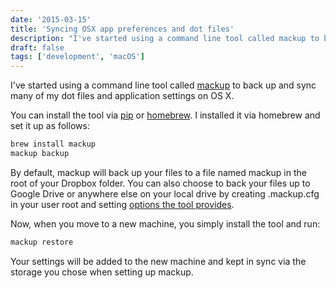 ```yaml
---
date: '2015-03-15'
title: 'Syncing OSX app preferences and dot files'
description: "I've started using a command line tool called mackup to back up and sync many of my dot files and application settings on OS X."
draft: false
tags: ['development', 'macOS']
---
```


I've started using a command line tool called [mackup](https://github.com/lra/mackup) to back up and sync many of my dot files and application settings on OS X.<!-- excerpt -->

You can install the tool via [pip](https://pypi.python.org/pypi/pip) or [homebrew](http://brew.sh). I installed it via homebrew and set it up as follows:

```bash
brew install mackup
mackup backup
```

By default, mackup will back up your files to a file named mackup in the root of your Dropbox folder. You can also choose to back your files up to Google Drive or anywhere else on your local drive by creating .mackup.cfg in your user root and setting [options the tool provides](https://github.com/lra/mackup/tree/master/doc).

Now, when you move to a new machine, you simply install the tool and run:

```bash
mackup restore
```

Your settings will be added to the new machine and kept in sync via the storage you chose when setting up mackup.
